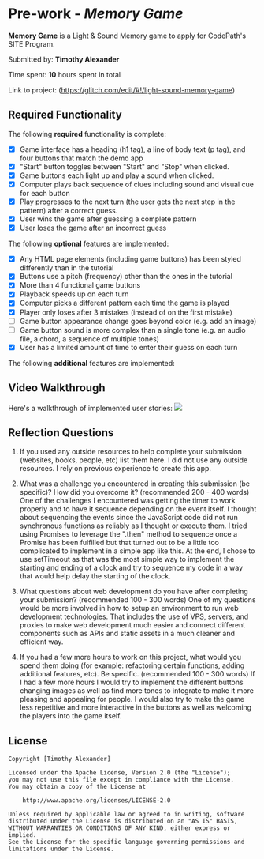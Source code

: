 # Pre-work - *Memory Game*

**Memory Game** is a Light & Sound Memory game to apply for CodePath's SITE Program. 

Submitted by: **Timothy Alexander**

Time spent: **10** hours spent in total

Link to project: (https://glitch.com/edit/#!/light-sound-memory-game)

## Required Functionality

The following **required** functionality is complete:

* [x] Game interface has a heading (h1 tag), a line of body text (p tag), and four buttons that match the demo app
* [x] "Start" button toggles between "Start" and "Stop" when clicked. 
* [x] Game buttons each light up and play a sound when clicked. 
* [x] Computer plays back sequence of clues including sound and visual cue for each button
* [x] Play progresses to the next turn (the user gets the next step in the pattern) after a correct guess. 
* [x] User wins the game after guessing a complete pattern
* [x] User loses the game after an incorrect guess

The following **optional** features are implemented:

* [x] Any HTML page elements (including game buttons) has been styled differently than in the tutorial
* [x] Buttons use a pitch (frequency) other than the ones in the tutorial
* [x] More than 4 functional game buttons
* [x] Playback speeds up on each turn
* [x] Computer picks a different pattern each time the game is played
* [x] Player only loses after 3 mistakes (instead of on the first mistake)
* [ ] Game button appearance change goes beyond color (e.g. add an image)
* [ ] Game button sound is more complex than a single tone (e.g. an audio file, a chord, a sequence of multiple tones)
* [x] User has a limited amount of time to enter their guess on each turn

The following **additional** features are implemented:


## Video Walkthrough

Here's a walkthrough of implemented user stories:
![](https://cdn.glitch.com/4a8bb866-3ea3-4415-b224-3d0e67a781ae%2FGlitchWalkthrough.gif?v=1616276097042)


## Reflection Questions
1. If you used any outside resources to help complete your submission (websites, books, people, etc) list them here. 
I did not use any outside resources. I rely on previous experience to create this app.

2. What was a challenge you encountered in creating this submission (be specific)? How did you overcome it? (recommended 200 - 400 words) 
One of the challenges I encountered was getting the timer to work properly and to have it sequence depending on the event itself.
I thought about sequencing the events since the JavaScript code did not run synchronous functions as reliably as I thought or execute them.
I tried using Promises to leverage the ".then" method to sequence once a Promise has been fulfilled but that turned out to be a little too complicated
to implement in a simple app like this. At the end, I chose to use setTimeout as that was the most simple way to implement the starting and ending of a clock
and try to sequence my code in a way that would help delay the starting of the clock.

3. What questions about web development do you have after completing your submission? (recommended 100 - 300 words) 
One of my questions would be more involved in how to setup an environment to run web development technologies. That includes the use of VPS, servers,
and proxies to make web development much easier and connect different components such as APIs and static assets in a much cleaner and efficient way.

4. If you had a few more hours to work on this project, what would you spend them doing (for example: refactoring certain functions, adding additional features, etc). Be specific. (recommended 100 - 300 words) 
If I had a few more hours I would try to implement the different buttons changing images as well as find more tones to integrate to make it more pleasing and appealing for people. I would also try to make the
game less repetitive and more interactive in the buttons as well as welcoming the players into the game itself.



## License

    Copyright [Timothy Alexander]

    Licensed under the Apache License, Version 2.0 (the "License");
    you may not use this file except in compliance with the License.
    You may obtain a copy of the License at

        http://www.apache.org/licenses/LICENSE-2.0

    Unless required by applicable law or agreed to in writing, software
    distributed under the License is distributed on an "AS IS" BASIS,
    WITHOUT WARRANTIES OR CONDITIONS OF ANY KIND, either express or implied.
    See the License for the specific language governing permissions and
    limitations under the License.